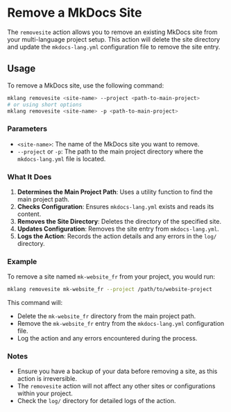# Remove a MkDocs Site

The `removesite` action allows you to remove an existing MkDocs site from your multi-language project setup. This action will delete the site directory and update the `mkdocs-lang.yml` configuration file to remove the site entry.

## Usage

To remove a MkDocs site, use the following command:

```bash
mklang removesite <site-name> --project <path-to-main-project>
# or using short options
mklang removesite <site-name> -p <path-to-main-project>
```

### Parameters

- `<site-name>`: The name of the MkDocs site you want to remove.
- `--project` or `-p`: The path to the main project directory where the `mkdocs-lang.yml` file is located.

### What It Does

1. **Determines the Main Project Path**: Uses a utility function to find the main project path.
2. **Checks Configuration**: Ensures `mkdocs-lang.yml` exists and reads its content.
3. **Removes the Site Directory**: Deletes the directory of the specified site.
4. **Updates Configuration**: Removes the site entry from `mkdocs-lang.yml`.
5. **Logs the Action**: Records the action details and any errors in the `log/` directory.

### Example

To remove a site named `mk-website_fr` from your project, you would run:

```bash
mklang removesite mk-website_fr --project /path/to/website-project
```

This command will:
- Delete the `mk-website_fr` directory from the main project path.
- Remove the `mk-website_fr` entry from the `mkdocs-lang.yml` configuration file.
- Log the action and any errors encountered during the process.

### Notes

- Ensure you have a backup of your data before removing a site, as this action is irreversible.
- The `removesite` action will not affect any other sites or configurations within your project.
- Check the `log/` directory for detailed logs of the action. 